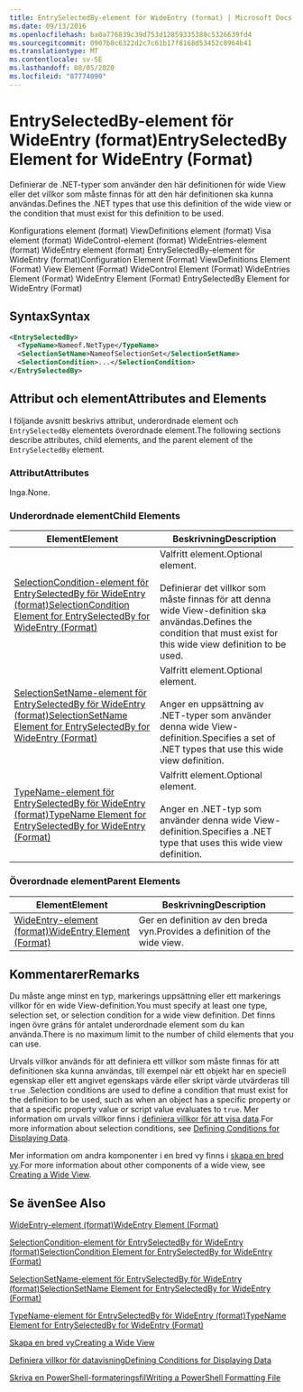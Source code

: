 ```yaml
---
title: EntrySelectedBy-element för WideEntry (format) | Microsoft Docs
ms.date: 09/13/2016
ms.openlocfilehash: ba0a776839c39d753d12859335388c5326639fd4
ms.sourcegitcommit: 0907b8c6322d2c7c61b17f8168d53452c8964b41
ms.translationtype: MT
ms.contentlocale: sv-SE
ms.lasthandoff: 08/05/2020
ms.locfileid: "87774090"
---
```

# <a name="entryselectedby-element-for-wideentry-format"></a><span data-ttu-id="afdf5-102">EntrySelectedBy-element för WideEntry (format)</span><span class="sxs-lookup"><span data-stu-id="afdf5-102">EntrySelectedBy Element for WideEntry (Format)</span></span>

<span data-ttu-id="afdf5-103">Definierar de .NET-typer som använder den här definitionen för wide View eller det villkor som måste finnas för att den här definitionen ska kunna användas.</span><span class="sxs-lookup"><span data-stu-id="afdf5-103">Defines the .NET types that use this definition of the wide view or the condition that must exist for this definition to be used.</span></span>

<span data-ttu-id="afdf5-104">Konfigurations element (format) ViewDefinitions element (format) Visa element (format) WideControl-element (format) WideEntries-element (format) WideEntry element (format) EntrySelectedBy-element för WideEntry (format)</span><span class="sxs-lookup"><span data-stu-id="afdf5-104">Configuration Element (Format) ViewDefinitions Element (Format) View Element (Format) WideControl Element (Format) WideEntries Element (Format) WideEntry Element (Format) EntrySelectedBy Element for WideEntry (Format)</span></span>

## <a name="syntax"></a><span data-ttu-id="afdf5-105">Syntax</span><span class="sxs-lookup"><span data-stu-id="afdf5-105">Syntax</span></span>

```xml
<EntrySelectedBy>
  <TypeName>Nameof.NetType</TypeName>
  <SelectionSetName>NameofSelectionSet</SelectionSetName>
  <SelectionCondition>...</SelectionCondition>
</EntrySelectedBy>
```

## <a name="attributes-and-elements"></a><span data-ttu-id="afdf5-106">Attribut och element</span><span class="sxs-lookup"><span data-stu-id="afdf5-106">Attributes and Elements</span></span>

<span data-ttu-id="afdf5-107">I följande avsnitt beskrivs attribut, underordnade element och `EntrySelectedBy` elementets överordnade element.</span><span class="sxs-lookup"><span data-stu-id="afdf5-107">The following sections describe attributes, child elements, and the parent element of the `EntrySelectedBy` element.</span></span>

### <a name="attributes"></a><span data-ttu-id="afdf5-108">Attribut</span><span class="sxs-lookup"><span data-stu-id="afdf5-108">Attributes</span></span>

<span data-ttu-id="afdf5-109">Inga.</span><span class="sxs-lookup"><span data-stu-id="afdf5-109">None.</span></span>

### <a name="child-elements"></a><span data-ttu-id="afdf5-110">Underordnade element</span><span class="sxs-lookup"><span data-stu-id="afdf5-110">Child Elements</span></span>

|<span data-ttu-id="afdf5-111">Element</span><span class="sxs-lookup"><span data-stu-id="afdf5-111">Element</span></span>|<span data-ttu-id="afdf5-112">Beskrivning</span><span class="sxs-lookup"><span data-stu-id="afdf5-112">Description</span></span>|
|-------------|-----------------|
|[<span data-ttu-id="afdf5-113">SelectionCondition-element för EntrySelectedBy för WideEntry (format)</span><span class="sxs-lookup"><span data-stu-id="afdf5-113">SelectionCondition Element for EntrySelectedBy for WideEntry (Format)</span></span>](./selectioncondition-element-for-entryselectedby-for-widecontrol-format.md)|<span data-ttu-id="afdf5-114">Valfritt element.</span><span class="sxs-lookup"><span data-stu-id="afdf5-114">Optional element.</span></span><br /><br /> <span data-ttu-id="afdf5-115">Definierar det villkor som måste finnas för att denna wide View-definition ska användas.</span><span class="sxs-lookup"><span data-stu-id="afdf5-115">Defines the condition that must exist for this wide view definition to be used.</span></span>|
|[<span data-ttu-id="afdf5-116">SelectionSetName-element för EntrySelectedBy för WideEntry (format)</span><span class="sxs-lookup"><span data-stu-id="afdf5-116">SelectionSetName Element for EntrySelectedBy for WideEntry (Format)</span></span>](./selectionsetname-element-for-entryselectedby-for-widecontrol-format.md)|<span data-ttu-id="afdf5-117">Valfritt element.</span><span class="sxs-lookup"><span data-stu-id="afdf5-117">Optional element.</span></span><br /><br /> <span data-ttu-id="afdf5-118">Anger en uppsättning av .NET-typer som använder denna wide View-definition.</span><span class="sxs-lookup"><span data-stu-id="afdf5-118">Specifies a set of .NET types that use this wide view definition.</span></span>|
|[<span data-ttu-id="afdf5-119">TypeName-element för EntrySelectedBy för WideEntry (format)</span><span class="sxs-lookup"><span data-stu-id="afdf5-119">TypeName Element for EntrySelectedBy for WideEntry (Format)</span></span>](./typename-element-for-entryselectedby-for-wideentry-format.md)|<span data-ttu-id="afdf5-120">Valfritt element.</span><span class="sxs-lookup"><span data-stu-id="afdf5-120">Optional element.</span></span><br /><br /> <span data-ttu-id="afdf5-121">Anger en .NET-typ som använder denna wide View-definition.</span><span class="sxs-lookup"><span data-stu-id="afdf5-121">Specifies a .NET type that uses this wide view definition.</span></span>|

### <a name="parent-elements"></a><span data-ttu-id="afdf5-122">Överordnade element</span><span class="sxs-lookup"><span data-stu-id="afdf5-122">Parent Elements</span></span>

|<span data-ttu-id="afdf5-123">Element</span><span class="sxs-lookup"><span data-stu-id="afdf5-123">Element</span></span>|<span data-ttu-id="afdf5-124">Beskrivning</span><span class="sxs-lookup"><span data-stu-id="afdf5-124">Description</span></span>|
|-------------|-----------------|
|[<span data-ttu-id="afdf5-125">WideEntry-element (format)</span><span class="sxs-lookup"><span data-stu-id="afdf5-125">WideEntry Element (Format)</span></span>](./wideentry-element-for-widecontrol-format.md)|<span data-ttu-id="afdf5-126">Ger en definition av den breda vyn.</span><span class="sxs-lookup"><span data-stu-id="afdf5-126">Provides a definition of the wide view.</span></span>|

## <a name="remarks"></a><span data-ttu-id="afdf5-127">Kommentarer</span><span class="sxs-lookup"><span data-stu-id="afdf5-127">Remarks</span></span>

<span data-ttu-id="afdf5-128">Du måste ange minst en typ, markerings uppsättning eller ett markerings villkor för en wide View-definition.</span><span class="sxs-lookup"><span data-stu-id="afdf5-128">You must specify at least one type, selection set, or selection condition for a wide view definition.</span></span> <span data-ttu-id="afdf5-129">Det finns ingen övre gräns för antalet underordnade element som du kan använda.</span><span class="sxs-lookup"><span data-stu-id="afdf5-129">There is no maximum limit to the number of child elements that you can use.</span></span>

<span data-ttu-id="afdf5-130">Urvals villkor används för att definiera ett villkor som måste finnas för att definitionen ska kunna användas, till exempel när ett objekt har en speciell egenskap eller ett angivet egenskaps värde eller skript värde utvärderas till `true` .</span><span class="sxs-lookup"><span data-stu-id="afdf5-130">Selection conditions are used to define a condition that must exist for the definition to be used, such as when an object has a specific property or that a specific property value or script value evaluates to `true`.</span></span> <span data-ttu-id="afdf5-131">Mer information om urvals villkor finns i [definiera villkor för att visa data](./defining-conditions-for-displaying-data.md).</span><span class="sxs-lookup"><span data-stu-id="afdf5-131">For more information about selection conditions, see [Defining Conditions for Displaying Data](./defining-conditions-for-displaying-data.md).</span></span>

<span data-ttu-id="afdf5-132">Mer information om andra komponenter i en bred vy finns i [skapa en bred vy](./creating-a-wide-view.md).</span><span class="sxs-lookup"><span data-stu-id="afdf5-132">For more information about other components of a wide view, see [Creating a Wide View](./creating-a-wide-view.md).</span></span>

## <a name="see-also"></a><span data-ttu-id="afdf5-133">Se även</span><span class="sxs-lookup"><span data-stu-id="afdf5-133">See Also</span></span>

[<span data-ttu-id="afdf5-134">WideEntry-element (format)</span><span class="sxs-lookup"><span data-stu-id="afdf5-134">WideEntry Element (Format)</span></span>](./wideentry-element-for-widecontrol-format.md)

[<span data-ttu-id="afdf5-135">SelectionCondition-element för EntrySelectedBy för WideEntry (format)</span><span class="sxs-lookup"><span data-stu-id="afdf5-135">SelectionCondition Element for EntrySelectedBy for WideEntry (Format)</span></span>](./selectioncondition-element-for-entryselectedby-for-widecontrol-format.md)

[<span data-ttu-id="afdf5-136">SelectionSetName-element för EntrySelectedBy för WideEntry (format)</span><span class="sxs-lookup"><span data-stu-id="afdf5-136">SelectionSetName Element for EntrySelectedBy for WideEntry (Format)</span></span>](./selectionsetname-element-for-entryselectedby-for-widecontrol-format.md)

[<span data-ttu-id="afdf5-137">TypeName-element för EntrySelectedBy för WideEntry (format)</span><span class="sxs-lookup"><span data-stu-id="afdf5-137">TypeName Element for EntrySelectedBy for WideEntry (Format)</span></span>](./typename-element-for-entryselectedby-for-wideentry-format.md)

[<span data-ttu-id="afdf5-138">Skapa en bred vy</span><span class="sxs-lookup"><span data-stu-id="afdf5-138">Creating a Wide View</span></span>](./creating-a-wide-view.md)

[<span data-ttu-id="afdf5-139">Definiera villkor för datavisning</span><span class="sxs-lookup"><span data-stu-id="afdf5-139">Defining Conditions for Displaying Data</span></span>](./defining-conditions-for-displaying-data.md)

[<span data-ttu-id="afdf5-140">Skriva en PowerShell-formateringsfil</span><span class="sxs-lookup"><span data-stu-id="afdf5-140">Writing a PowerShell Formatting File</span></span>](./writing-a-powershell-formatting-file.md)
